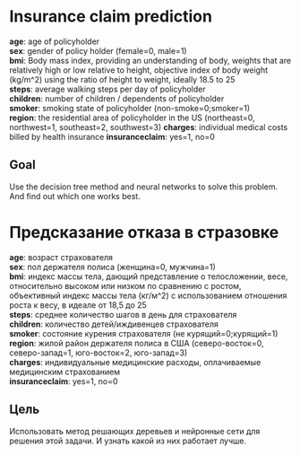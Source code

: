 # Insurance claim prediction

**age**: age of policyholder  
**sex**: gender of policy holder (female=0, male=1)  
**bmi**: Body mass index, providing an understanding of body, weights that are relatively high or low relative to height, objective index of body weight (kg/m^2) using the ratio of height to weight, ideally 18.5 to 25  
**steps**: average walking steps per day of policyholder  
**children**: number of children / dependents of policyholder  
**smoker**: smoking state of policyholder (non-smoke=0;smoker=1)  
**region**: the residential area of policyholder in the US (northeast=0, northwest=1, southeast=2, southwest=3)
**charges**: individual medical costs billed by health insurance
**insuranceclaim**: yes=1, no=0

## Goal
Use the decision tree method and neural networks to solve this problem. And find out which one works best.

# Предсказание отказа в стразовке 

**age**: возраст страхователя  
**sex**: пол держателя полиса (женщина=0, мужчина=1)  
**bmi**: индекс массы тела, дающий представление о телосложении, весе, относительно высоком или низком по сравнению с ростом, объективный индекс массы тела (кг/м^2) с использованием отношения роста к весу, в идеале от 18,5 до 25  
**steps**: среднее количество шагов в день для страхователя  
**children**: количество детей/иждивенцев страхователя  
**smoker**: состояние курения страхователя (не курящий=0;курящий=1)  
**region**: жилой район держателя полиса в США (северо-восток=0, северо-запад=1, юго-восток=2, юго-запад=3)  
**charges**: индивидуальные медицинские расходы, оплачиваемые медицинским страхованием  
**insuranceclaim**: yes=1, no=0

## Цель
Использовать метод решающих деревьев и нейронные сети для решения этой задачи. И узнать какой из них работает лучше.